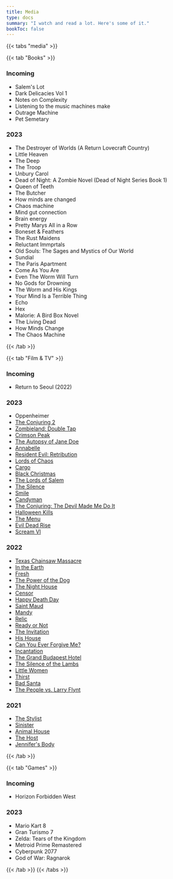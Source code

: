 ```yaml
---
title: Media
type: docs
summary: "I watch and read a lot. Here's some of it."
bookToc: false
---
```



{{< tabs "media" >}}

{{< tab "Books" >}}

### Incoming
- Salem's Lot
- Dark Delicacies Vol 1
- Notes on Complexity
- Listening to the music machines make
- Outrage Machine
- Pet Semetary


### 2023
- The Destroyer of Worlds (A Return Lovecraft Country)
- Little Heaven
- The Deep
- The Troop
- Unbury Carol
- Dead of Night: A Zombie Novel (Dead of Night Series Book 1)
- Queen of Teeth
- The Butcher
- How minds are changed
- Chaos machine
- Mind gut connection
- Brain energy
- Pretty Marys All in a Row
- Boneset & Feathers
- The Rust Maidens
- Reluctant Immprtals
- Old Souls: The Sages and Mystics of Our World
- Sundial
- The Paris Apartment
- Come As You Are
- Even The Worm Will Turn
- No Gods for Drowning
- The Worm and His Kings
- Your Mind Is a Terrible Thing
- Echo
- Hex
- Malorie: A Bird Box Novel
- The Living Dead
- How Minds Change
- The Chaos Machine

{{< /tab >}}

{{< tab "Film & TV" >}}

### Incoming
- Return to Seoul (2022)

### 2023
- Oppenheimer
- [The Conjuring 2](https://boxd.it/7GJg)
- [Zombieland: Double Tap](https://boxd.it/bgb6)
- [Crimson Peak](https://boxd.it/62Ty)
- [The Autopsy of Jane Doe](https://boxd.it/dUu2)
- [Annabelle](https://boxd.it/7l84)
- [Resident Evil: Retribution](https://boxd.it/2qmK)
- [Lords of Chaos](https://boxd.it/f5no)
- [Cargo](https://boxd.it/f55Y)
- [Black Christmas](https://boxd.it/ka4G)
- [The Lords of Salem](https://boxd.it/3yDm)
- [The Silence](https://boxd.it/j9UE)
- [Smile](https://boxd.it/xjfE)
- [Candyman](https://boxd.it/kHFg)
- [The Conjuring: The Devil Made Me Do It](https://boxd.it/eXZY)
- [Halloween Kills](https://boxd.it/mxzG)
- [The Menu](https://boxd.it/lScm)
- [Evil Dead Rise](https://boxd.it/qIvo)
- [Scream VI](https://boxd.it/zdfW)

### 2022
- [Texas Chainsaw Massacre](https://boxd.it/ns6c)
- [In the Earth](https://boxd.it/s652)
- [Fresh](https://boxd.it/tCNi)
- [The Power of the Dog](https://boxd.it/m99E)
- [The Night House](https://boxd.it/jZze)
- [Censor](https://boxd.it/oHFS)
- [Happy Death Day](https://boxd.it/fDz4)
- [Saint Maud](https://boxd.it/l8QA)
- [Mandy](https://boxd.it/gtti)
- [Relic](https://boxd.it/jEwS)
- [Ready or Not](https://boxd.it/kOf0)
- [The Invitation](https://boxd.it/9OUU)
- [His House](https://boxd.it/l8Qq)
- [Can You Ever Forgive Me?](https://boxd.it/e7x4)
- [Incantation](https://boxd.it/wFiI)
- [The Grand Budapest Hotel](https://boxd.it/3ZqO)
- [The Silence of the Lambs](https://boxd.it/2aHW)
- [Little Women](https://boxd.it/aSVk)
- [Thirst](https://boxd.it/1Aqq)
- [Bad Santa](https://boxd.it/1WYk)
- [The People vs. Larry Flynt](https://boxd.it/28rs)

### 2021
- [The Stylist](https://boxd.it/rPHy)
- [Sinister](https://boxd.it/2TnW)
- [Animal House](https://boxd.it/2062)
- [The Host](https://boxd.it/28ZY)
- [Jennifer's Body](https://boxd.it/1Efw)


{{< /tab >}}

{{< tab "Games" >}}

### Incoming
- Horizon Forbidden West


### 2023

- Mario Kart 8
- Gran Turismo 7
- Zelda: Tears of the Kingdom
- Metroid Prime Remastered
- Cyberpunk 2077
- God of War: Ragnarok

{{< /tab >}}
{{< /tabs >}}
